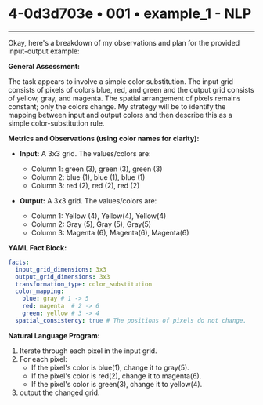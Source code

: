 # 4-0d3d703e • 001 • example_1 - NLP

---
Okay, here's a breakdown of my observations and plan for the provided input-output example:

**General Assessment:**

The task appears to involve a simple color substitution. The input grid consists of pixels of colors blue, red, and green and the output grid consists of yellow, gray, and magenta. The spatial arrangement of pixels remains constant; only the colors change. My strategy will be to identify the mapping between input and output colors and then describe this as a simple color-substitution rule.

**Metrics and Observations (using color names for clarity):**

*   **Input:** A 3x3 grid. The values/colors are:
    *   Column 1: green (3), green (3), green (3)
    *   Column 2: blue (1), blue (1), blue (1)
    *   Column 3: red (2), red (2), red (2)

*   **Output:** A 3x3 grid. The values/colors are:
    *    Column 1: Yellow (4), Yellow(4), Yellow(4)
    *    Column 2: Gray (5), Gray (5), Gray(5)
    *    Column 3: Magenta (6), Magenta(6), Magenta(6)

**YAML Fact Block:**



```yaml
facts:
  input_grid_dimensions: 3x3
  output_grid_dimensions: 3x3
  transformation_type: color_substitution
  color_mapping:
    blue: gray # 1 -> 5
    red: magenta  # 2 -> 6
    green: yellow # 3 -> 4
  spatial_consistency: true # The positions of pixels do not change.

```



**Natural Language Program:**

1.  Iterate through each pixel in the input grid.
2.  For each pixel:
    *   If the pixel's color is blue(1), change it to gray(5).
    *   If the pixel's color is red(2), change it to magenta(6).
    *   If the pixel's color is green(3), change it to yellow(4).
3. output the changed grid.

